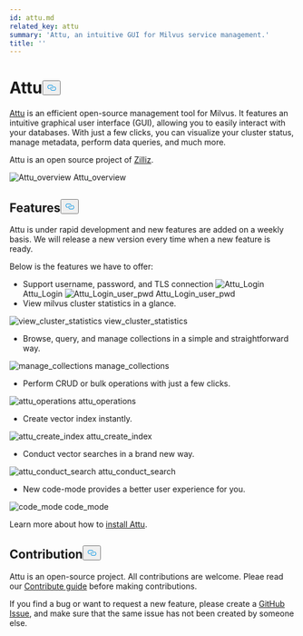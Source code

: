 ```yaml
---
id: attu.md
related_key: attu
summary: 'Attu, an intuitive GUI for Milvus service management.'
title: ''
---
```

<h1 id="Attu" class="common-anchor-header">Attu<button data-href="#Attu" class="anchor-icon" translate="no">
      <svg translate="no"
        aria-hidden="true"
        focusable="false"
        height="20"
        version="1.1"
        viewBox="0 0 16 16"
        width="16"
      >
        <path
          fill="#0092E4"
          fill-rule="evenodd"
          d="M4 9h1v1H4c-1.5 0-3-1.69-3-3.5S2.55 3 4 3h4c1.45 0 3 1.69 3 3.5 0 1.41-.91 2.72-2 3.25V8.59c.58-.45 1-1.27 1-2.09C10 5.22 8.98 4 8 4H4c-.98 0-2 1.22-2 2.5S3 9 4 9zm9-3h-1v1h1c1 0 2 1.22 2 2.5S13.98 12 13 12H9c-.98 0-2-1.22-2-2.5 0-.83.42-1.64 1-2.09V6.25c-1.09.53-2 1.84-2 3.25C6 11.31 7.55 13 9 13h4c1.45 0 3-1.69 3-3.5S14.5 6 13 6z"
        ></path>
      </svg>
    </button></h1><p><a href="https://github.com/zilliztech/attu">Attu</a> is an efficient open-source management tool for Milvus. It features an intuitive graphical user interface (GUI), allowing you to easily interact with your databases. With just a few clicks, you can visualize your cluster status, manage metadata, perform data queries, and much more.</p>
<p>Attu is an open source project of <a href="https://zilliz.com/">Zilliz</a>.</p>
<p>
  <span class="img-wrapper">
    <img translate="no" src="/docs/v2.2.x/assets/attu/insight_overview.png" alt="Attu_overview" class="doc-image" id="attu_overview" />
    <span>Attu_overview</span>
  </span>
</p>
<h2 id="Features" class="common-anchor-header">Features<button data-href="#Features" class="anchor-icon" translate="no">
      <svg translate="no"
        aria-hidden="true"
        focusable="false"
        height="20"
        version="1.1"
        viewBox="0 0 16 16"
        width="16"
      >
        <path
          fill="#0092E4"
          fill-rule="evenodd"
          d="M4 9h1v1H4c-1.5 0-3-1.69-3-3.5S2.55 3 4 3h4c1.45 0 3 1.69 3 3.5 0 1.41-.91 2.72-2 3.25V8.59c.58-.45 1-1.27 1-2.09C10 5.22 8.98 4 8 4H4c-.98 0-2 1.22-2 2.5S3 9 4 9zm9-3h-1v1h1c1 0 2 1.22 2 2.5S13.98 12 13 12H9c-.98 0-2-1.22-2-2.5 0-.83.42-1.64 1-2.09V6.25c-1.09.53-2 1.84-2 3.25C6 11.31 7.55 13 9 13h4c1.45 0 3-1.69 3-3.5S14.5 6 13 6z"
        ></path>
      </svg>
    </button></h2><p>Attu is under rapid development and new features are added on a weekly basis. We will release a new version every time when a new feature is ready.</p>
<p>Below is the features we have to offer:</p>
<ul>
<li>Support username, password, and TLS connection

  <span class="img-wrapper">
    <img translate="no" src="/docs/v2.2.x/assets/attu/insight_install.png" alt="Attu_Login" class="doc-image" id="attu_login" />
    <span>Attu_Login</span>
  </span>


  <span class="img-wrapper">
    <img translate="no" src="/docs/v2.2.x/assets/attu/insight_install_user_pwd.png" alt="Attu_Login_user_pwd" class="doc-image" id="attu_login_user_pwd" />
    <span>Attu_Login_user_pwd</span>
  </span>
</li>
<li>View milvus cluster statistics in a glance.</li>
</ul>
<p>
  <span class="img-wrapper">
    <img translate="no" src="/docs/v2.2.x/assets/attu/view_cluster_statistics.png" alt="view_cluster_statistics" class="doc-image" id="view_cluster_statistics" />
    <span>view_cluster_statistics</span>
  </span>
</p>
<ul>
<li>Browse, query, and manage collections in a simple and straightforward way.</li>
</ul>
<p>
  <span class="img-wrapper">
    <img translate="no" src="/docs/v2.2.x/assets/attu/manage_collections.png" alt="manage_collections" class="doc-image" id="manage_collections" />
    <span>manage_collections</span>
  </span>
</p>
<ul>
<li>Perform CRUD or bulk operations with just a few clicks.</li>
</ul>
<p>
  <span class="img-wrapper">
    <img translate="no" src="/docs/v2.2.x/assets/attu/insight_operations.png" alt="attu_operations" class="doc-image" id="attu_operations" />
    <span>attu_operations</span>
  </span>
</p>
<ul>
<li>Create vector index instantly.</li>
</ul>
<p>
  <span class="img-wrapper">
    <img translate="no" src="/docs/v2.2.x/assets/attu/insight_create_index.png" alt="attu_create_index" class="doc-image" id="attu_create_index" />
    <span>attu_create_index</span>
  </span>
</p>
<ul>
<li>Conduct vector searches in a brand new way.</li>
</ul>
<p>
  <span class="img-wrapper">
    <img translate="no" src="/docs/v2.2.x/assets/attu/insight_conduct_search.png" alt="attu_conduct_search" class="doc-image" id="attu_conduct_search" />
    <span>attu_conduct_search</span>
  </span>
</p>
<ul>
<li>New code-mode provides a better user experience for you.</li>
</ul>
<p>
  <span class="img-wrapper">
    <img translate="no" src="/docs/v2.2.x/assets/attu/code_mode.png" alt="code_mode" class="doc-image" id="code_mode" />
    <span>code_mode</span>
  </span>
</p>
<p>Learn more about how to <a href="/docs/it/attu_install-docker.md">install Attu</a>.</p>
<h2 id="Contribution" class="common-anchor-header">Contribution<button data-href="#Contribution" class="anchor-icon" translate="no">
      <svg translate="no"
        aria-hidden="true"
        focusable="false"
        height="20"
        version="1.1"
        viewBox="0 0 16 16"
        width="16"
      >
        <path
          fill="#0092E4"
          fill-rule="evenodd"
          d="M4 9h1v1H4c-1.5 0-3-1.69-3-3.5S2.55 3 4 3h4c1.45 0 3 1.69 3 3.5 0 1.41-.91 2.72-2 3.25V8.59c.58-.45 1-1.27 1-2.09C10 5.22 8.98 4 8 4H4c-.98 0-2 1.22-2 2.5S3 9 4 9zm9-3h-1v1h1c1 0 2 1.22 2 2.5S13.98 12 13 12H9c-.98 0-2-1.22-2-2.5 0-.83.42-1.64 1-2.09V6.25c-1.09.53-2 1.84-2 3.25C6 11.31 7.55 13 9 13h4c1.45 0 3-1.69 3-3.5S14.5 6 13 6z"
        ></path>
      </svg>
    </button></h2><p>Attu is an open-source project. All contributions are welcome. Pleae read our <a href="https://github.com/zilliztech/attu">Contribute guide</a> before making contributions.</p>
<p>If you find a bug or want to request a new feature, please create a <a href="https://github.com/zilliztech/attu">GitHub Issue</a>, and make sure that the same issue has not been created by someone else.</p>
